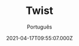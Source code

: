 ---
id: '81d75018-1244-4df6-ae0d-eab5268887fa'
type: 'movie' # Filme, Série, Anime
title: "Twist"
synopsis: ["O ladrãozinho favorito de Londres já é um adolescente nesta versão moderna do clássico Oliver Twist de Charles Dickens. Depois de um encontro com a lei, o ágil “Twist” foge para Londres, onde conhece uma gangue de jovens que, sob a tutela de Fagin (Caine), usam suas habilidades de Parkour para realizar o roubo do século.",
]
originalTitle: "Twist"
date: '2021-04-17T09:55:07.000Z'
update: '2021-04-17T09:55:07.000Z'
releaseDate: '2021-01-22T03:00:00.000Z'
imdb:
  rating: '4' # 8.5
  id: '' # tt0470752
duration: '1h 31 Min'
trailer:
  urls: [
    'pBCg3WZfOa8',
  ]
tags: ['1080p']
genre: ['Ação', 'Drama'] #
quality: 'WEB-DL' # BluRay, WEB-DL, HDTV, WEB-DL4K, WEB-DLe
format: 'MKV' # MKV, MP4, TS
audio: 'Português, Inglês' # Dublado, Legendado, Dual Audio, Dub & Leg
subtitle: 'Português' # Português, inglês,
size: '2.3 GB' # 4.8 GB
audioQuality: 10
videoQuality: 10
directors: []
#  - name: 'Lana Wachowski'
#    image: ''
#  - name: 'Lilly Wachowski'
#    image: ''
cast: []
#  - name: 'Keanu Reeves'
#    image: ''
#    characterName: 'Neo'
writers: []
#  - name: ''
#    image: ''
maturityRating:
  age: '' # L , 10, 12, 14, 16, 18
  topics: [''] # Violence, Illegal drugs, Inappropriate Language, Legal Drugs, Sexual Content, Extreme Violence
###########################################
download:
  
  - url: 'magnet:?xt=urn:btih:0c723074587811bd185b966f4d01a8cd6d014130&dn=Twist.2021.1080p.WEB-DL.DUAL.COMANDO.TO&tr=udp%3a%2f%2fpublic.popcorn-tracker.org%3a6969%2fannounce&tr=udp%3a%2f%2ftracker.internetwarriors.net%3a1337%2fannounce&tr=udp%3a%2f%2ftracker.opentrackr.org%3a1337%2fannounce&tr=udp%3a%2f%2fexodus.desync.com%3a6969%2fannounce&tr=udp%3a%2f%2fretracker.lanta-net.ru%3a2710%2fannounce&tr=udp%3a%2f%2fopen.stealth.si%3a80%2fannounce&tr=udp%3a%2f%2fwww.torrent.eu.org%3a451%2fannounce&tr=udp%3a%2f%2fopentracker.i2p.rocks%3a6969%2fannounce&tr=http%3a%2f%2ftracker.opentrackr.org%3a1337%2fannounce&tr=udp%3a%2f%2f3rt.tace.ru%3a60889%2fannounce'
    resolution: '1080p' # 720p, 1080p, 4K,
    audio: 'Dual Áudio' # Dublado, Legendado, Dual Audio
    size: '' # 4.8 GB
    quality: '' # BluRay, WEB-DL
    format: '' # MKV
images:
  cover: '/assets/movies/twist.jpg'
  background: '/assets/movies/'
---